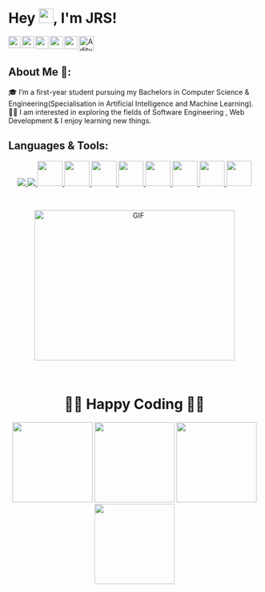 # Hey <img src="https://github.com/TheDudeThatCode/TheDudeThatCode/blob/master/Assets/Hi.gif" width="29px">, I'm JRS!
<a href="https://www.instagram.com/thesunjrs/">
  <img align="left" width="24px" src="https://cdn.jsdelivr.net/npm/simple-icons@v3/icons/instagram.svg"  />
<a href="https://www.linkedin.com/in/aditya-jyotiraditya-72050b212/">
  <img align="left" width="24px" src="https://cdn.jsdelivr.net/npm/simple-icons@v3/icons/linkedin.svg"  />
</a>
<a href="https://twitter.com/thesunjrs">
  <img align="left" width="26px" src="https://cdn.jsdelivr.net/npm/simple-icons@v3/icons/twitter.svg" />
</a>
<a href="mailto:adityaish212@gmail.com">
  <img align="left" width="26px" src="https://cdn.jsdelivr.net/npm/simple-icons@v3/icons/gmail.svg" />
</a>
<a href="https://www.youtube.com/channel/UCaWUoIkTf5RmMpVusYR1wig">
  <img align="left" width="26px" src="https://cdn.jsdelivr.net/npm/simple-icons@v3/icons/youtube.svg" />
</a> 
  <a href="https://dev.to/thesunjrs">
  <img src="https://d2fltix0v2e0sb.cloudfront.net/dev-badge.svg" alt="Aditya Jyotiraditya's DEV Community Profile" height="30" width="30">
</a>

<br />

## About Me 🚀:
🎓 I’m a first-year student pursuing my Bachelors in Computer Science & Engineering(Specialisation in Artificial Intelligence and Machine Learning). </br>
👨‍💻   I am interested in exploring the fields of Software Engineering , Web Development & I enjoy learning new things. </br>
<h2>Languages & Tools: </h2>

<p align="center">
 <a href="https://en.wikipedia.org/wiki/C_(programming_language)">
  <code><img src="https://img.shields.io/badge/c%20-%2300599C.svg?&style=for-the-badge&logo=c&logoColor=white"/></code>
    <a href="https://en.wikipedia.org/wiki/C%2B%2B">
  <code><img src="https://img.shields.io/badge/C%2B%2B-00599C?style=for-the-badge&logo=c%2B%2B&logoColor=white"/></code>
  </a>
   <a href="https://en.wikipedia.org/wiki/Java">
     <code><img height="50" src="https://img.shields.io/badge/Java-ED8B00?style=for-the-badge&logo=java&logoColor=white"></code>
   </a>
   <a href="https://en.wikipedia.org/wiki/Red_Hat">
            <code><img height="50" img src="https://img.shields.io/badge/Red%20Hat-EE0000?style=for-the-badge&logo=redhat&logoColor=white"></code>
   </a>   
   <a href="https://en.wikipedia.org/wiki/Linux">
            <code><img height="50" img src="https://img.shields.io/badge/Linux-FCC624?style=for-the-badge&logo=linux&logoColor=black"></code>
   </a>
    <a href="https://github.com/thesunjrs">
  <code><img height="50" src="https://www.vectorlogo.zone/logos/github/github-ar21.svg"></code>
  </a>
  <a href="https://en.wikipedia.org/wiki/HTML5">
  <code><img height="50" src="https://www.vectorlogo.zone/logos/w3_html5/w3_html5-ar21.svg"></code>
  </a>
  <a href="https://en.wikipedia.org/wiki/CSS#CSS_3">
  <code><img height="50" src="https://upload.wikimedia.org/wikipedia/commons/d/d5/CSS3_logo_and_wordmark.svg"></code>
    </a>
  <a href="https://en.wikipedia.org/wiki/WordPress">
  <code><img height="50" src="https://www.vectorlogo.zone/logos/wordpress/wordpress-ar21.svg"></code>
  </a>
  <a href="https://en.wikipedia.org/wiki/Visual_Studio_Code">
  <code><img height="50" src="https://img.shields.io/badge/Visual_Studio_Code-0078D4?style=for-the-badge&logo=visual%20studio%20code&logoColor=white"></code>
    </a>
   </p>
  <br />
  <p align="center">
   <img align="center" alt="GIF" src="https://i.stack.imgur.com/NSHyg.gif" width="400" height="300" /></p>
  <br />
  <h1 align="center">👨‍💻 Happy Coding 👨‍💻</h1>
 <p align="center"> <img src="https://octodex.github.com/images/welcometocat.png" height="160px" width="160px"> <img src="https://octodex.github.com/images/daftpunktocat-thomas.gif" height="160px" width="160px"> <img src="https://octodex.github.com/images/daftpunktocat-guy.gif" height="160px" width="160px"> <img
src="https://octodex.github.com/images/filmtocat.png" height="160px" width="160px"></p>
